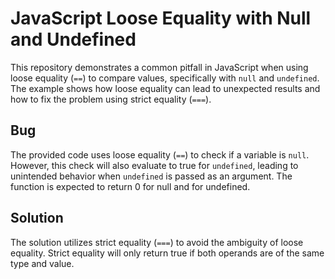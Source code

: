 # JavaScript Loose Equality with Null and Undefined

This repository demonstrates a common pitfall in JavaScript when using loose equality (`==`) to compare values, specifically with `null` and `undefined`.  The example shows how loose equality can lead to unexpected results and how to fix the problem using strict equality (`===`).

## Bug

The provided code uses loose equality (`==`) to check if a variable is `null`. However, this check will also evaluate to true for `undefined`, leading to unintended behavior when `undefined` is passed as an argument. The function is expected to return 0 for null and for undefined.

## Solution

The solution utilizes strict equality (`===`) to avoid the ambiguity of loose equality. Strict equality will only return true if both operands are of the same type and value.